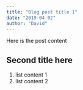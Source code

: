 ```yaml
--- 
title: "Blog post title 1"
date: "2019-04-02"
author: "David"
---
```


Here is the post content

## Second title here

1. list content 1
2. list content 2